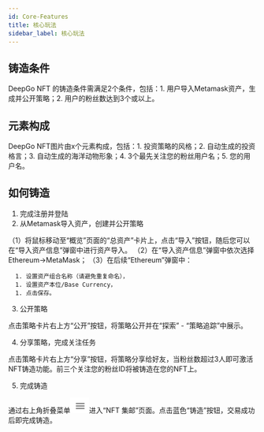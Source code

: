```yaml
---
id: Core-Features
title: 核心玩法
sidebar_label: 核心玩法
---
```


## 铸造条件
DeepGo NFT 的铸造条件需满足2个条件，包括：1. 用户导入Metamask资产，生成并公开策略；2. 用户的粉丝数达到3个或以上。
## 元素构成
DeepGo NFT图片由x个元素构成，包括：1. 投资策略的风格；2. 自动生成的投资格言；3. 自动生成的海洋动物形象；4. 3个最先关注您的粉丝用户名；5. 您的用户名。 
## 如何铸造

1. 完成注册并登陆
1. 从Metamask导入资产，创建并公开策略

（1）将鼠标移动至“概览”页面的“总资产”卡片上，点击“导入”按钮，随后您可以在“导入资产信息”弹窗中进行资产导入。
（2）在“导入资产信息”弹窗中依次选择 Ethereum→MetaMask；
（3）在后续“Ethereum”弹窗中：

      1. 设置资产组合名称（请避免重复命名），
      1. 设置资产本位/Base Currency，
      1. 点击保存。
3. 公开策略

点击策略卡片右上方“公开”按钮，将策略公开并在“探索” - “策略追踪”中展示。

4. 分享策略，完成关注任务

点击策略卡片右上方“分享”按钮，将策略分享给好友，当粉丝数超过3人即可激活NFT铸造功能。前三个关注您的粉丝ID将被铸造在您的NFT上。

5. 完成铸造

通过右上角折叠菜单![](/img/menu.png)进入“NFT 集邮”页面。点击蓝色“铸造”按钮，交易成功后即完成铸造。

